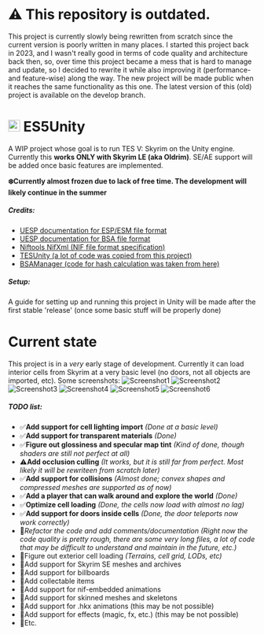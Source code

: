 # ⚠️ This repository is outdated.
This project is currently slowly being rewritten from scratch since the current version is poorly written in many places. I started this project back in 2023, and I wasn't really good in terms of code quality and architecture back then, so, over time this project became a mess that is hard to manage and update, so I decided to rewrite it while also improving it (performance- and feature-wise) along the way. The new project will be made public when it reaches the same functionality as this one. The latest version of this (old) project is available on the develop branch.

# <img src="https://github.com/Suslanium/ES5Unity/assets/84632927/4e23b155-8d36-472d-90f8-40c148b9b1e4" width="24" height="24"/> ES5Unity
A WIP project whose goal is to run TES V: Skyrim on the Unity engine. Currently this **works ONLY with Skyrim LE (aka Oldrim)**. SE/AE support will be added once basic features are implemented.

**❄️Currently almost frozen due to lack of free time. The development will likely continue in the summer**

##### Credits:
+ [UESP documentation for ESP/ESM file format](https://en.uesp.net/wiki/Skyrim_Mod:Mod_File_Format)
+ [UESP documentation for BSA file format](https://en.uesp.net/wiki/Skyrim_Mod:Archive_File_Format)
+ [Niftools NifXml (NIF file format specification)](https://github.com/niftools/nifxml)
+ [TESUnity (a lot of code was copied from this project)](https://github.com/ColeDeanShepherd/TESUnity)
+ [BSAManager (code for hash calculation was taken from here)](https://github.com/philjord/BSAManager)

##### Setup:
A guide for setting up and running this project in Unity will be made after the first stable 'release' (once some basic stuff will be properly done)

# Current state
This project is in a *very* early stage of development. Currently it can load interior cells from Skyrim at a very basic level (no doors, not all objects are imported, etc).
Some screenshots:
![Screenshot1](https://github.com/Suslanium/ES5Unity/assets/84632927/e421be83-2705-43c4-acaa-31e6edb41fd8)
![Screenshot2](https://github.com/Suslanium/ES5Unity/assets/84632927/df8542ea-e79d-4df0-9a9f-5ffda1cb2812)
![Screenshot3](https://github.com/Suslanium/ES5Unity/assets/84632927/d42ca88f-82db-4c60-bd5f-c57063e441b7)
![Screenshot4](https://github.com/Suslanium/ES5Unity/assets/84632927/ac75c897-fcc7-441f-934c-87597e827620)
![Screenshot5](https://github.com/Suslanium/ES5Unity/assets/84632927/d2459143-593f-4af1-ab7c-af198e8c11af)
![Screenshot6](https://github.com/Suslanium/ES5Unity/assets/84632927/ab9491ba-46ee-4c7b-aab3-0814fffecc1c)

##### TODO list:
+ ✅**Add support for cell lighting import** *(Done at a basic level)*
+ ✅**Add support for transparent materials** *(Done)*
+ ✅**Figure out glossiness and specular map tint** *(Kind of done, though shaders are still not perfect at all)*
+ ⚠️**Add occlusion culling** *(It works, but it is still far from perfect. Most likely it will be rewriteen from scratch later)*
+ ✅**Add support for collisions** *(Almost done; convex shapes and compressed meshes are supported as of now)*
+ ✅**Add a player that can walk around and explore the world** *(Done)*
+ ✅**Optimize cell loading** *(Done, the cells now load with almost no lag)*
+ ✅**Add support for doors inside cells** *(Done, the door teleports now work correctly)*
+ 🔄*Refactor the code and add comments/documentation* *(Right now the code quality is pretty rough, there are some very long files, a lot of code that may be difficult to understand and maintain in the future, etc.)*
+ 🔲Figure out exterior cell loading *(Terrains, cell grid, LODs, etc)*
+ 🔲Add support for Skyrim SE meshes and archives
+ 🔲Add support for billboards
+ 🔲Add collectable items
+ 🔲Add support for nif-embedded animations
+ 🔲Add support for skinned meshes and skeletons
+ 🔲Add support for .hkx animations (this may be not possible)
+ 🔲Add support for effects (magic, fx, etc.) (this may be not possible)
+ 🔲Etc.
